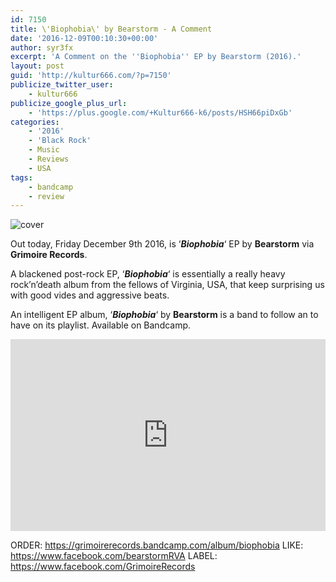 ```yaml
---
id: 7150
title: \'Biophobia\' by Bearstorm - A Comment
date: '2016-12-09T00:10:30+00:00'
author: syr3fx
excerpt: 'A Comment on the ''Biophobia'' EP by Bearstorm (2016).'
layout: post
guid: 'http://kultur666.com/?p=7150'
publicize_twitter_user:
    - kultur666
publicize_google_plus_url:
    - 'https://plus.google.com/+Kultur666-k6/posts/HSH66piDxGb'
categories:
    - '2016'
    - 'Black Rock'
    - Music
    - Reviews
    - USA
tags:
    - bandcamp
    - review
---
```


![cover](http://localhost:8080/wp-content/uploads/2016/12/cover.jpg?w=680)

Out today, Friday December 9th 2016, is ‘***Biophobia***‘ EP by **Bearstorm** via **Grimoire Records**.

A blackened post-rock EP, ‘***Biophobia***‘ is essentially a really heavy rock’n’death album from the fellows of Virginia, USA, that keep surprising us with good vides and aggressive beats.

An intelligent EP album, ‘***Biophobia***‘ by **Bearstorm** is a band to follow an to have on its playlist. Available on Bandcamp.

<iframe style="border: 0; width: 100%; height: 307px;" src="https://bandcamp.com/EmbeddedPlayer/album=246047867/size=large/bgcol=333333/linkcol=e99708/tracklist=false/transparent=true/" seamless></iframe>

ORDER: <https://grimoirerecords.bandcamp.com/album/biophobia>
LIKE: <https://www.facebook.com/bearstormRVA>
LABEL: <https://www.facebook.com/GrimoireRecords>